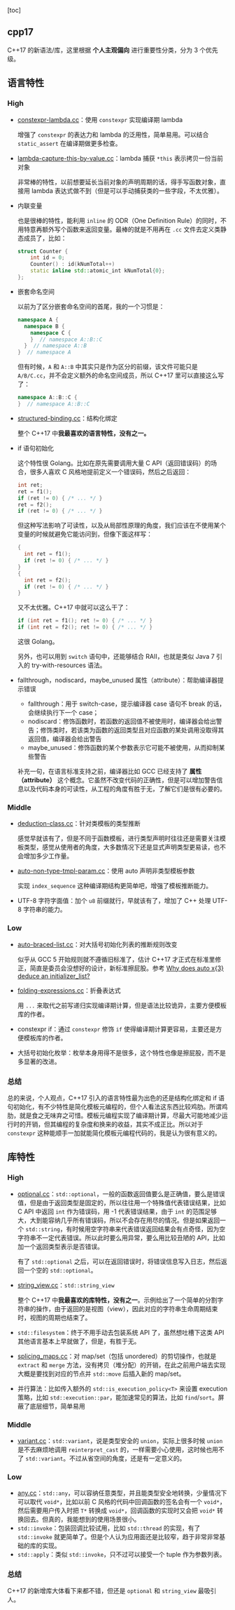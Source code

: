 [toc]

## cpp17

C++17 的新语法/库，这里根据 **个人主观偏向** 进行重要性分类，分为 3 个优先级。

## 语言特性

### High

- [constexpr-lambda.cc](./language/constexpr-lambda.cc)：使用 `constexpr` 实现编译期 lambda

  增强了 `constexpr` 的表达力和 lambda 的泛用性，简单易用。可以结合 `static_assert` 在编译期做更多检查。
  
- [lambda-capture-this-by-value.cc](./language/lambda-capture-this-by-value.cc)：lambda 捕获 `*this` 表示拷贝一份当前对象

  非常棒的特性，以前想要延长当前对象的声明周期的话，得手写函数对象，直接用 lambda 表达式做不到（但是可以手动捕获类的一些字段，不太优雅）。

- 内联变量

  也是很棒的特性，能利用 `inline` 的 ODR（One Definition Rule）的同时，不用特意再额外写个函数来返回变量。最棒的就是不用再在 `.cc` 文件去定义类静态成员了，比如：

  ```c++
  struct Counter {
      int id = 0;
      Counter() : id(kNumTotal++)
      static inline std::atomic_int kNumTotal{0}; 
  };
  ```

- 嵌套命名空间

  以前为了区分嵌套命名空间的首尾，我的一个习惯是：

  ```c++
  namespace A {
    namespace B {
      namespace C {
      }  // namespace A::B::C
    }  // namespace A::B
  }  // namespace A
  ```

  但有时候，`A` 和 `A::B` 中其实只是作为区分的前缀，该文件可能只是 `A/B/C.cc`，并不会定义额外的命名空间成员，所以 C++17 里可以直接这么写了：

  ```c++
  namespace A::B::C {
  }  // namespace A::B::C
  ```

- [structured-binding.cc](./language/structured-binding.cc)：结构化绑定

  整个 C++17 中**我最喜欢的语言特性，没有之一。**

- if 语句初始化

  这个特性很 Golang。比如在原先需要调用大量 C API（返回错误码）的场合，很多人喜欢 C 风格地提前定义一个错误码，然后之后返回：

  ```c++
  int ret;
  ret = f1();
  if (ret != 0) { /* ... */ }
  ret = f2();
  if (ret != 0) { /* ... */ }
  ```

  但这种写法影响了可读性，以及从局部性原理的角度，我们应该在不使用某个变量的时候就避免它能访问到，但像下面这样写：

  ```c++
  {
    int ret = f1();
    if (ret != 0) { /* ... */ }
  }
  {
    int ret = f2();
    if (ret != 0) { /* ... */ }
  }
  ```

  又不太优雅。C++17 中就可以这么干了：

  ```c++
  if (int ret = f1(); ret != 0) { /* ... */ }
  if (int ret = f2(); ret != 0) { /* ... */ }
  ```

  这很 Golang。

  另外，也可以用到 `switch` 语句中，还能够结合 RAII，也就是类似 Java 7 引入的 try-with-resources 语法。

- fallthrough，nodiscard，maybe_unused 属性（attribute）：帮助编译器提示错误

  - fallthrough：用于 switch-case，提示编译器 case 语句不 break 的话，会继续执行下一个 case；
  - nodiscard：修饰函数时，若函数的返回值不被使用时，编译器会给出警告；修饰类时，若该类为函数的返回类型且对应函数的某处调用没取得其返回值，编译器会给出警告
  - maybe_unused：修饰函数的某个参数表示它可能不被使用，从而抑制某些警告

  补充一句，在语言标准支持之前，编译器比如 GCC 已经支持了 **属性（attribute）** 这个概念。它虽然不改变代码的正确性，但是可以增加警告信息以及代码本身的可读性，从工程的角度有胜于无，了解它们是很有必要的。

### Middle

- [deduction-class.cc](./language/deduction-class.cc)：针对类模板的类型推断

    感觉早就该有了，但是不同于函数模板，进行类型声明时往往还是需要关注模板类型，感觉从使用者的角度，大多数情况下还是显式声明类型更易读，也不会增加多少工作量。

- [auto-non-type-tmpl-param.cc](./language/auto-non-type-tmpl-param.cc)：使用 auto 声明非类型模板参数

    实现 `index_sequence` 这种编译期结构更简单吧，增强了模板推断能力。
    
- UTF-8 字符字面值：加个 `u8` 前缀就行，早就该有了，增加了 C++ 处理 UTF-8 字符串的能力。

### Low

- [auto-braced-list.cc](./language/auto-braced-list.cc)：对大括号初始化列表的推断规则改变

    似乎从 GCC 5 开始规则就不遵循旧标准了，估计 C++17 才正式在标准里修正，简直是委员会没想好的设计，新标准擦屁股。参考 [Why does auto x{3} deduce an initializer_list?](https://stackoverflow.com/questions/25612262/why-does-auto-x3-deduce-an-initializer-list)

- [folding-expressions.cc](./language/folding-expressions.cc)：折叠表达式

    用 `...` 来取代之前写递归实现编译期计算，但是语法比较诡异，主要方便模板库的作者。
    
- constexpr if：通过 `constexpr` 修饰 `if` 使得编译期计算更容易，主要还是方便模板库的作者。

- 大括号初始化枚举：枚举本身用得不是很多，这个特性也像是擦屁股，而不是多显著的改进。

### 总结

总的来说，个人观点，C++17 引入的语言特性最为出色的还是结构化绑定和 if 语句初始化，有不少特性是简化模板元编程的，但个人看法这东西比较鸡肋。所谓鸡肋，就是食之无味弃之可惜。模板元编程实现了编译期计算，尽最大可能地减少运行时的开销，但其编程的复杂度和换来的收益，其实不成正比。所以对于 `constexpr` 这种能顺手一加就能简化模板元编程代码的，我是认为很有意义的。

## 库特性

### High

- [optional.cc](./library/optional.cc)：`std::optional`，一般的函数返回值要么是正确值，要么是错误值，但是由于返回类型是固定的，所以往往用一个特殊值代表错误结果，比如 C API 中返回 `int` 作为错误码，用 -1 代表错误结果，由于 `int` 的范围足够大，大到能容纳几乎所有错误码，所以不会存在用尽的情况。但是如果返回一个 `std::string`，有时候用空字符串来代表错误返回结果会有点奇怪，因为空字符串不一定代表错误。所以此时要么用异常，要么用比较丑陋的 API，比如加一个返回类型表示是否错误。

  有了 `std::optional` 之后，可以在返回错误时，将错误信息写入日志，然后返回一个空的 `std::optional`。

- [string_view.cc](./library/string_view.cc)：`std::string_view`

  整个 C++17 中**我最喜欢的库特性，没有之一**。示例给出了一个简单的分割字符串的操作，由于返回的是视图（view），因此对应的字符串生命周期结束时，视图的周期也结束了。

- `std::filesystem`：终于不用手动去包装系统 API 了，虽然想吐槽下这类 API 其他语言基本上早就做了，但是，有胜于无。

- [splicing_maps.cc](./library/splicing_maps.cc)：对 map/set（包括 unordered）的剪切操作，也就是 `extract` 和 `merge` 方法，没有拷贝（堆分配）的开销，在此之前用户端去实现大概是要找到对应的节点并 `std::move` 后插入新的 map/set。

- 并行算法：比如传入额外的 `std::is_execution_policy<T>` 来设置 execution 策略，比如 `std::execution::par`，能加速常见的算法，比如 `find`/`sort`。屏蔽了底层细节，简单易用

### Middle

- [variant.cc](./library/variant.cc)：`std::variant`，说是类型安全的 `union`，实际上很多时候 `union` 是不去麻烦地调用 `reinterpret_cast` 的，一样需要小心使用，这时候也用不了 `std::variant`。不过从省空间的角度，还是有一定意义的。

### Low

- [any.cc](./library/any.cc)：`std::any`，可以容纳任意类型，并且能类型安全地转换，少量情况下可以取代 `void*`，比如以前 C 风格的代码中回调函数的签名会有一个 `void*`，然后需要用户传入时把 `T*` 转换成 `void*`，回调函数的实现时又会把 `void*` 转换回去。但真的，我能想到的使用场景很小。
- `std::invoke`：包装回调比较试用，比如 `std::thread` 的实现，有了 `std::invoke` 就更简单了。但是个人认为应用面还是比较窄，趋于非常非常基础的库的实现。
- `std::apply`：类似 `std::invoke`，只不过可以接受一个 tuple 作为参数列表。

### 总结

C++17 的新增库大体看下来都不错，但还是 `optional` 和 `string_view` 最吸引人。